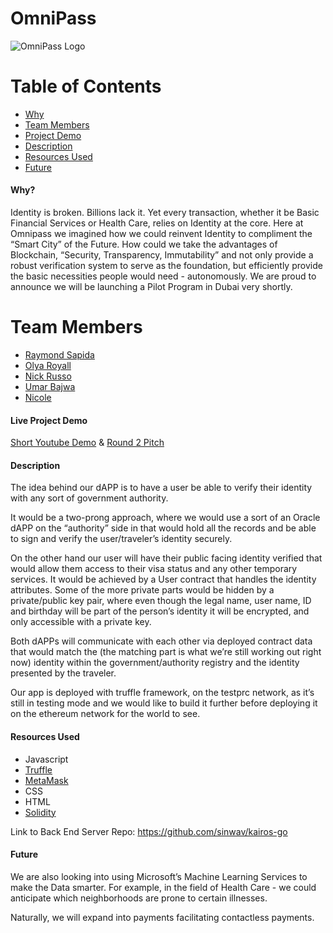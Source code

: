 # OmniPass
![OmniPass Logo](/app/img/omnipass_logo "Logo OmniPass")

# Table of Contents
* [Why](#why)
* [Team Members](#team-members)
* [Project Demo](#project-demo)
* [Description](#description)
* [Resources Used](#resources)
* [Future](#future) 

#### <a name="why"></a>Why?

Identity is broken. Billions lack it. Yet every transaction, whether it be Basic Financial Services or Health Care, relies on Identity at the core. Here at Omnipass we imagined how we could reinvent Identity to compliment the “Smart City” of the Future. How could we take the advantages of Blockchain, “Security, Transparency, Immutability” and not only provide a robust verification system to serve as the foundation, but efficiently provide the basic necessities people would need - autonomously. We are proud to announce we will be launching a Pilot Program in Dubai very shortly.

# <a name="team-members"></a>Team Members
* [Raymond Sapida](https://github.com/raysapida)
* [Olya Royall](https://github.com/venture-vin)
* [Nick Russo](https://github.com/sinwav)
* [Umar Bajwa](https://github.com/UmarFBajwa)
* [Nicole ](https://github.com/UmarFBajwa)

#### <a name="project-demo"></a> Live Project Demo

[Short Youtube Demo](https://www.youtube.com/watch?v=KEHgwaxvJ68&feature=youtu.be)
&
[Round 2 Pitch](https://www.youtube.com/watch?v=GldEsuR3LEU&feature=youtu.be)

#### <a name="description"></a> Description
The idea behind our dAPP is to have a user be able to verify their identity with any sort of government authority.

It would be a two-prong approach, where we would use a sort of an Oracle dAPP on the “authority” side in that would hold all the records and be able to sign and verify the user/traveler’s identity securely.

On the other hand our user will have their public facing identity verified that would allow them access to their visa status and any other temporary services. It would be achieved by a User contract that handles the identity attributes. Some of the more private parts would be hidden by a private/public key pair, where even though the legal name, user name, ID and birthday will be part of the person’s identity it will be encrypted, and only accessible with a private key.

Both dAPPs will communicate with each other via deployed contract data that would match the (the matching part is what we’re still working out right now) identity within the government/authority registry and the identity presented by the traveler.

Our app is deployed with truffle framework, on the testprc network, as it’s still in testing mode and we would like to build it further before deploying it on the ethereum network for the world to see.


#### <a name="resources"></a> Resources Used
- Javascript
- [Truffle](https://github.com/ConsenSys/truffle)
- [MetaMask](https://metamask.io/)
- CSS
- HTML
- [Solidity](https://github.com/ethereum/wiki/wiki/The-Solidity-Programming-Language)

Link to Back End Server Repo: https://github.com/sinwav/kairos-go

#### <a name="future"></a> Future

We are also looking into using Microsoft’s Machine Learning Services to make the Data smarter. For example, in the field of Health Care - we could anticipate which neighborhoods are prone to certain illnesses.

Naturally, we will expand into payments facilitating contactless payments.
